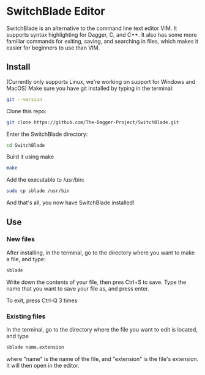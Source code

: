# SwitchBlade Editor
SwitchBlade is an alternative to the command line text editor VIM. It supports syntax highlighting for Dagger, C, and C++. It also has some more familiar commands for exiting, saving, and searching in files, which makes it easier for beginners to use than VIM. 

## Install
(Currently only supports Linux, we're working on support for Windows and MacOS)
Make sure you have git installed by typing in the terminal:

```bash
git --version
```
Clone this repo:

```bash
git clone https://github.com/The-Dagger-Project/SwitchBlade.git
```
Enter the SwitchBlade directory:

```bash
cd SwitchBlade
```
Build it using make
```bash
make
```
Add the executable to /usr/bin:

```bash
sudo cp sblade /usr/bin
```

And that's all, you now have SwitchBlade installed!

## Use

### New files
After installing, in the terminal, go to the directory where you want to make a file, and type:

```bash
sblade
```

Write down the contents of your file, then pres Ctrl+S to save. Type the name that you want to save your file as, and press enter.

To exit, press Ctrl-Q 3 times

### Existing files
In the terminal, go to the directory where the file you want to edit is located, and type 

```bash
sblade name.extension
```

where "name" is the name of the file, and "extension" is the file's extension. It will then open in the editor.